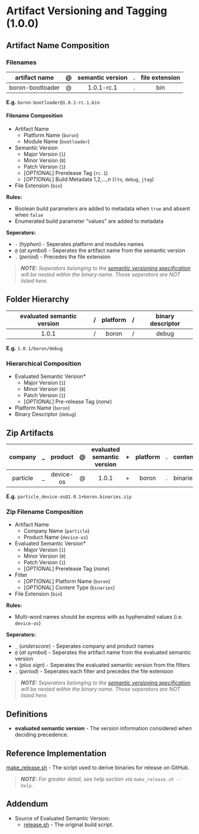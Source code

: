 Artifact Versioning and Tagging (1.0.0)
=======================================

Artifact Name Composition
-------------------------

### Filenames

|artifact name|@|semantic version|.|file extension|
|:-:|:-:|:-:|:-:|:-:|
|boron-bootloader|@|1.0.1-rc.1|.|bin|

**E.g.** `boron-bootloader@1.0.1-rc.1.bin`

#### Filename Composition

- Artifact Name
  - Platform Name (`boron`)
  - Module Name (`bootloader`)
- Semantic Version
  - Major Version (`1`)
  - Minor Version (`0`)
  - Patch Version (`1`)
  - [_OPTIONAL_] Prerelease Tag (`rc.1`)
  - [_OPTIONAL_] Build Metadata 1,2,...,n (`lto`, `debug`, `jtag`)
- File Extension (`bin`)

**Rules:**

- Boolean build parameters are added to metadata when `true` and absent when `false`
- Enumerated build parameter "values" are added to metadata

**Seperators:**

- `-` (_hyphen_) - Seperates platform and modules names
- `@` (_at symbol_) - Seperates the artifact name from the semantic version
- `.` (_period_) - Precedes the file extension

> _**NOTE:** Seperators belonging to the [semantic versioning specification](https://semver.org/) will be nested within the binary name. Those seperators are NOT listed here._

Folder Hierarchy
----------------

|evaluated semantic version|/|platform|/|binary descriptor|
|:-:|:-:|:-:|:-:|:-:|
|1.0.1|/|boron|/|debug|

**E.g.** `1.0.1/boron/debug`

### Hierarchical Composition

- Evaluated Semantic Version*
  - Major Version (`1`)
  - Minor Version (`0`)
  - Patch Version (`1`)
  - [_OPTIONAL_] Pre-release Tag (_none_)
- Platform Name (`boron`)
- Binary Descriptor (`debug`)

Zip Artifacts
-------------

|company|_|product|@|evaluated semantic version|+|platform|.|content|.|file_extension|
|:-:|:-:|:-:|:-:|:-:|:-:|:-:|:-:|:-:|:-:|:-:|
|particle|_|device-os|@|1.0.1|+|boron|.|binaries|.|zip|

**E.g.** `particle_device-os@1.0.1+boron.binaries.zip`

### Zip Filename Composition

- Artifact Name
  - Company Name (`particle`)
  - Product Name (`device-os`)
- Evaluated Semantic Version*
  - Major Version (`1`)
  - Minor Version (`0`)
  - Patch Version (`1`)
  - [_OPTIONAL_] Prerelease Tag (_none_)
- Filter
  - [_OPTIONAL_] Platform Name (`boron`)
  - [_OPTIONAL_] Content Type (`binaries`)
- File Extension (`bin`)

**Rules:**

- Multi-word names should be express with as hyphenated values (i.e. `device-os`)

**Seperators:**

- `_` (_underscore_) - Seperates company and product names
- `@` (_at symbol_) - Seperates the artifact name from the evaluated semantic version
- `+` (_plus sign_) - Seperates the evaluated semantic version from the filters
- `.` (_period_) - Seperates each filter and precedes the file extension

> _**NOTE:** Seperators belonging to the [semantic versioning specification](https://semver.org/) will be nested within the binary name. Those seperators are NOT listed here._

Definitions
-----------

- **evaluated semantic version** - The version information considered when deciding precedence.

Reference Implementation
------------------------

[make_release.sh](../build/make_release.sh) - The script used to derive binaries for release on GitHub.

> _**NOTE:** For greater detail, see help section via `make_release.sh --help`._

Addendum
--------

- Source of Evaluated Semantic Version:
  - [release.sh](../build/release.sh) - The original build script.
